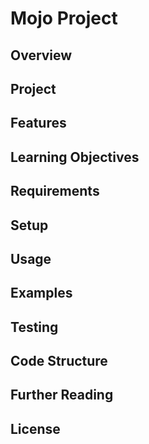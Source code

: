 # Mojo Project

## Overview

## Project

## Features

## Learning Objectives

## Requirements

## Setup

## Usage

## Examples

## Testing

## Code Structure

## Further Reading

## License